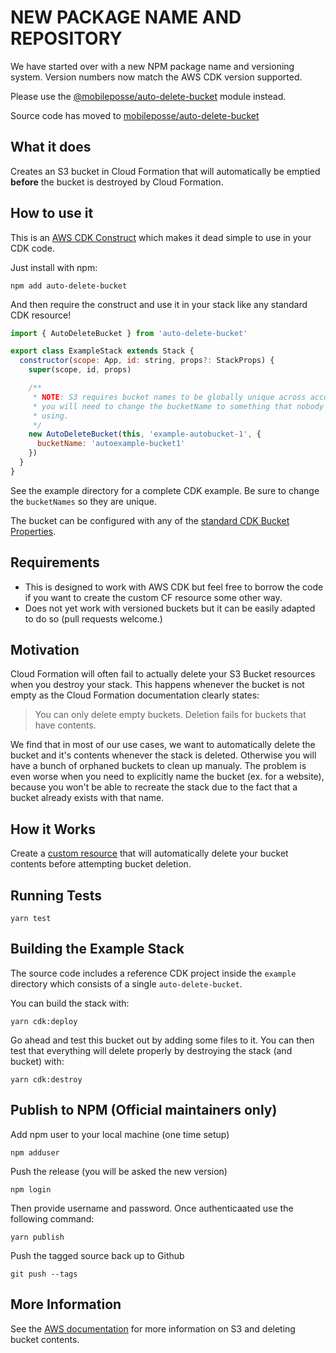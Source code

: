 # NEW PACKAGE NAME AND REPOSITORY

We have started over with a new NPM package name and versioning system. Version numbers now match the AWS CDK version supported.

Please use the [@mobileposse/auto-delete-bucket](https://www.npmjs.com/package/@mobileposse/auto-delete-bucket) module instead.

Source code has moved to [mobileposse/auto-delete-bucket](http://github/mobileposse/auto-delete-bucket)

## What it does

Creates an S3 bucket in Cloud Formation that will automatically be emptied **before** the bucket is destroyed by Cloud Formation.

## How to use it

This is an [AWS CDK Construct](https://docs.aws.amazon.com/CDK/latest/userguide/constructs.html) which makes it dead simple to use in your CDK code.

Just install with npm:

```
npm add auto-delete-bucket
```

And then require the construct and use it in your stack like any standard CDK resource!

```js
import { AutoDeleteBucket } from 'auto-delete-bucket'

export class ExampleStack extends Stack {
  constructor(scope: App, id: string, props?: StackProps) {
    super(scope, id, props)

    /**
     * NOTE: S3 requires bucket names to be globally unique across accounts so
     * you will need to change the bucketName to something that nobody else is
     * using.
     */
    new AutoDeleteBucket(this, 'example-autobucket-1', {
      bucketName: 'autoexample-bucket1'
    })
  }
}
```

See the example directory for a complete CDK example. Be sure to change the `bucketNames` so they are unique.

The bucket can be configured with any of the [standard CDK Bucket Properties](https://awslabs.github.io/aws-cdk/refs/_aws-cdk_aws-s3.html#bucketprops-interface).

## Requirements

- This is designed to work with AWS CDK but feel free to borrow the code if you want to create the custom CF resource some other way.
- Does not yet work with versioned buckets but it can be easily adapted to do so (pull requests welcome.)

## Motivation

Cloud Formation will often fail to actually delete your S3 Bucket resources when you destroy your stack. This happens whenever the bucket is not empty as the Cloud Formation documentation clearly states:

> You can only delete empty buckets. Deletion fails for buckets that have contents.

We find that in most of our use cases, we want to automatically delete the bucket and it's contents whenever the stack is deleted. Otherwise you will have a bunch of orphaned buckets to clean up manualy. The problem is even worse when you need to explicitly name the bucket (ex. for a website), because you won't be able to recreate the stack due to the fact that a bucket already exists with that name.

## How it Works

Create a [custom resource](https://docs.aws.amazon.com/AWSCloudFormation/latest/UserGuide/template-custom-resources.html) that will automatically delete your bucket contents before attempting bucket deletion.

## Running Tests

```
yarn test
```

## Building the Example Stack

The source code includes a reference CDK project inside the `example` directory which consists of a single `auto-delete-bucket`.

You can build the stack with:

```
yarn cdk:deploy
```

Go ahead and test this bucket out by adding some files to it. You can then test that everything will delete properly by destroying the stack (and bucket) with:

```
yarn cdk:destroy
```

## Publish to NPM (Official maintainers only)

Add npm user to your local machine (one time setup)

```
npm adduser
```

Push the release (you will be asked the new version)

```
npm login
```

Then provide username and password. Once authenticaated use the following command:

```
yarn publish
```

Push the tagged source back up to Github

```
git push --tags
```

## More Information

See the [AWS documentation](https://docs.aws.amazon.com/AmazonS3/latest/dev/delete-or-empty-bucket.html) for more information on S3 and deleting bucket contents.
